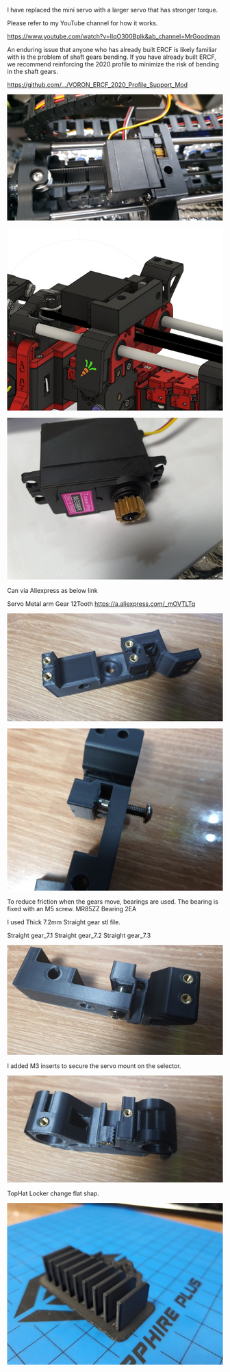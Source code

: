 I have replaced the mini servo with a larger servo that has stronger torque.

Please refer to my YouTube channel for how it works.

https://www.youtube.com/watch?v=IlqO300Bplk&ab_channel=MrGoodman



An enduring issue that anyone who has already built ERCF is likely familiar with is the problem of shaft gears bending.
If you have already built ERCF, we recommend reinforcing the 2020 profile to minimize the risk of bending in the shaft gears.

https://github.com/.../VORON_ERCF_2020_Profile_Support_Mod




[![VORON_ERCF_LARGE_SERVO](https://github.com/pure100kim/VORON_ERCF_Large_Servo_Push_Mod/blob/main/Photos/VORON_Large_HI_torque_servo_mod.png)](https://www.youtube.com/watch?v=IlqO300Bplk&ab_channel=MrGoodman) 










![Image of VORON ERCF Large Hi torque Servo](https://github.com/pure100kim/VORON_ERCF_Large_Servo_Push_Mod/blob/main/Photos/VORON_Large_HI_torque_servo_mod.jpg)








![Image of ERCF Large Hi torque Servo](https://github.com/pure100kim/VORON_ERCF_Large_Servo_Push_Mod/blob/main/Photos/MG966R_METAL_GEAR.jpg)



Can via Aliexpress as below link

Servo Metal arm Gear 12Tooth
https://a.aliexpress.com/_mOVTLTq




![Image of SERVO Mount](https://github.com/pure100kim/VORON_ERCF_Large_Servo_Push_Mod/blob/main/Photos/MG966R_SERVO_MOUNT.jpg)

![Image of ERCF Gear Moving baering](https://github.com/pure100kim/VORON_ERCF_Large_Servo_Push_Mod/blob/main/Photos/MG996_BEARING.jpg)



To reduce friction when the gears move, bearings are used.
The bearing is fixed with an M5 screw.
MR85ZZ Bearing 2EA


I used Thick 7.2mm Straight gear stl file. 

Straight gear_7.1
Straight gear_7.2
Straight gear_7.3




![Image of ERCF Gear Moving baering](https://github.com/pure100kim/VORON_ERCF_Large_Servo_Push_Mod/blob/main/Photos/MG996_BEARING_2.jpg)



I added M3 inserts to secure the servo mount on the selector.

![Image of ERCF Selector](https://github.com/pure100kim/VORON_ERCF_Large_Servo_Push_Mod/blob/main/Photos/SELECTOR.jpg)


TopHat Locker change flat shap.

![Image of ERCF TopHatLocker](https://github.com/pure100kim/VORON_ERCF_Large_Servo_Push_Mod/blob/main/Photos/TopHatLocker_Flat.jpg)








